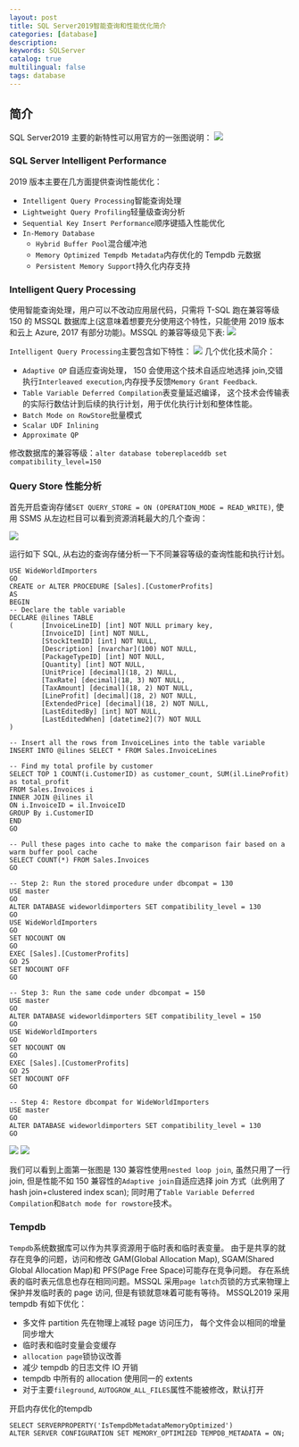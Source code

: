 ```yaml
---
layout: post
title: SQL Server2019智能查询和性能优化简介
categories: [database]
description:
keywords: SQLServer
catalog: true
multilingual: false
tags: database
---
```


## 简介

SQL Server2019 主要的新特性可以用官方的一张图说明：
<img src="{{site.baseurl}}/assets/images/2021-02/2019_solve_data_challenges.png"/>

### SQL Server Intelligent Performance

2019 版本主要在几方面提供查询性能优化：

- `Intelligent Query Processing`智能查询处理
- `Lightweight Query Profiling`轻量级查询分析
- `Sequential Key Insert Performance`顺序键插入性能优化
- `In-Memory Database`
  - `Hybrid Buffer Pool`混合缓冲池
  - `Memory Optimized Tempdb Metadata`内存优化的 Tempdb 元数据
  - `Persistent Memory Support`持久化内存支持

### Intelligent Query Processing

使用智能查询处理，用户可以不改动应用层代码，只需将 T-SQL 跑在兼容等级 150 的 MSSQL 数据库上(这意味着想要充分使用这个特性，只能使用 2019 版本和云上 Azure, 2017 有部分功能)。MSSQL 的兼容等级见下表:
<img src="{{site.baseurl}}/assets/images/2021-02/mssql_compatibility_level.png"/>

`Intelligent Query Processing`主要包含如下特性：
<img src="{{site.baseurl}}/assets/images/2021-02/IQP_features.png"/>
几个优化技术简介：

- `Adaptive QP` 自适应查询处理， 150 会使用这个技术自适应地选择 join,交错执行`Interleaved execution`,内存授予反馈`Memory Grant Feedback`.
- `Table Variable Deferred Compilation`表变量延迟编译， 这个技术会传输表的实际行数估计到后续的执行计划，用于优化执行计划和整体性能。
- `Batch Mode on RowStore`批量模式
- `Scalar UDF Inlining`
- `Approximate QP`

修改数据库的兼容等级：`alter database tobereplaceddb set compatibility_level=150`

### Query Store 性能分析

首先开启查询存储`SET QUERY_STORE = ON (OPERATION_MODE = READ_WRITE)`, 使用 SSMS 从左边栏目可以看到资源消耗最大的几个查询：

<img src="{{site.baseurl}}/assets/images/2021-02/query_store_index.jpg" />

运行如下 SQL, 从右边的查询存储分析一下不同兼容等级的查询性能和执行计划。

```
USE WideWorldImporters
GO
CREATE or ALTER PROCEDURE [Sales].[CustomerProfits]
AS
BEGIN
-- Declare the table variable
DECLARE @ilines TABLE
(       [InvoiceLineID] [int] NOT NULL primary key,
        [InvoiceID] [int] NOT NULL,
        [StockItemID] [int] NOT NULL,
        [Description] [nvarchar](100) NOT NULL,
        [PackageTypeID] [int] NOT NULL,
        [Quantity] [int] NOT NULL,
        [UnitPrice] [decimal](18, 2) NULL,
        [TaxRate] [decimal](18, 3) NOT NULL,
        [TaxAmount] [decimal](18, 2) NOT NULL,
        [LineProfit] [decimal](18, 2) NOT NULL,
        [ExtendedPrice] [decimal](18, 2) NOT NULL,
        [LastEditedBy] [int] NOT NULL,
        [LastEditedWhen] [datetime2](7) NOT NULL
)

-- Insert all the rows from InvoiceLines into the table variable
INSERT INTO @ilines SELECT * FROM Sales.InvoiceLines

-- Find my total profile by customer
SELECT TOP 1 COUNT(i.CustomerID) as customer_count, SUM(il.LineProfit) as total_profit
FROM Sales.Invoices i
INNER JOIN @ilines il
ON i.InvoiceID = il.InvoiceID
GROUP By i.CustomerID
END
GO

-- Pull these pages into cache to make the comparison fair based on a warm buffer pool cache
SELECT COUNT(*) FROM Sales.Invoices
GO

-- Step 2: Run the stored procedure under dbcompat = 130
USE master
GO
ALTER DATABASE wideworldimporters SET compatibility_level = 130
GO
USE WideWorldImporters
GO
SET NOCOUNT ON
GO
EXEC [Sales].[CustomerProfits]
GO 25
SET NOCOUNT OFF
GO

-- Step 3: Run the same code under dbcompat = 150
USE master
GO
ALTER DATABASE wideworldimporters SET compatibility_level = 150
GO
USE WideWorldImporters
GO
SET NOCOUNT ON
GO
EXEC [Sales].[CustomerProfits]
GO 25
SET NOCOUNT OFF
GO

-- Step 4: Restore dbcompat for WideWorldImporters
USE master
GO
ALTER DATABASE wideworldimporters SET compatibility_level = 130
GO
```

<div>
<img src="{{site.baseurl}}/assets/images/2021-02/query_store_130.png" />
<img src="{{site.baseurl}}/assets/images/2021-02/store_query_150.png" />
</div>

我们可以看到上面第一张图是 130 兼容性使用`nested loop join`, 虽然只用了一行 join, 但是性能不如 150 兼容性的`Adaptive join`自适应选择 join 方式（此例用了 hash join+clustered index scan); 同时用了`Table Variable Deferred Compilation`和`Batch mode for rowstore`技术。

### Tempdb

`Tempdb`系统数据库可以作为共享资源用于临时表和临时表变量。 由于是共享的就存在竞争的问题，访问和修改 GAM(Global Allocation Map), SGAM(Shared Global Allocation Map)和 PFS(Page Free Space)可能存在竞争问题。
存在系统表的临时表元信息也存在相同问题。MSSQL 采用`page latch`页锁的方式来物理上保护并发临时表的 page 访问, 但是有锁就意味着可能有等待。
MSSQL2019 采用 tempdb 有如下优化：

- 多文件 partition 先在物理上减轻 page 访问压力， 每个文件会以相同的增量同步增大
- 临时表和临时变量会变缓存
- `allocation page`锁协议改善
- 减少 tempdb 的日志文件 IO 开销
- tempdb 中所有的 allocation 使用同一的 extents
- 对于主要`fileground`, `AUTOGROW_ALL_FILES`属性不能被修改，默认打开

开启内存优化的tempdb
```
SELECT SERVERPROPERTY('IsTempdbMetadataMemoryOptimized')
ALTER SERVER CONFIGURATION SET MEMORY_OPTIMIZED TEMPDB_METADATA = ON;
```
